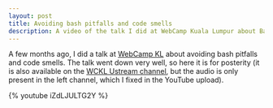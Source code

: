 ```yaml
---
layout: post
title: Avoiding bash pitfalls and code smells
description: A video of the talk I did at WebCamp Kuala Lumpur about Bash pitfalls.
---
```


A few months ago, I did a talk at [WebCamp KL][wckl] about avoiding bash
pitfalls and code smells. The talk went down very well, so here it is for
posterity (it is also available on the [WCKL Ustream channel][ustream], but the
audio is only present in the left channel, which I fixed in the YouTube
upload).

{% youtube iZdLJULTG2Y %}

[wckl]: http://webcamp.my
[ustream]: http://www.ustream.tv/recorded/34960337
